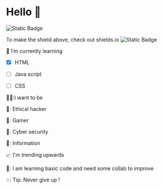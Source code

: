 # Hello 👋
 ![Static Badge](https://img.shields.io/badge/Kvan-blue)

To make the shield above, check out shields.io ![Static Badge](https://img.shields.io/badge/to%20make%20anything%20you%20would%20like!-8A2BE2)

:memo: I’m currently learning
  - [x] HTML  
  - [ ] Java script   
  - [ ] CSS

        
👨‍💻:I want to be                                               

🥇: Ethical hacker

🥈: Gamer

🥉: Cyber security


💁: Information 

📈 I'm trending upwards

📓: I am learning basic code and need some collab to improve 

💡: Tip: Never give up !


